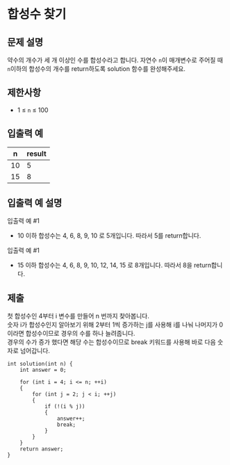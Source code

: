 # 합성수 찾기

## 문제 설명

약수의 개수가 세 개 이상인 수를 합성수라고 합니다. 자연수 `n`이 매개변수로 주어질 때 `n`이하의 합성수의 개수를 return하도록 solution 함수를 완성해주세요.

## 제한사항

+ 1 ≤ `n` ≤ 100

## 입출력 예

n|result
---|---
10|5
15|8

## 입출력 예 설명

입출력 예 #1

+ 10 이하 합성수는 4, 6, 8, 9, 10 로 5개입니다. 따라서 5를 return합니다.

입출력 예 #1

+ 15 이하 합성수는 4, 6, 8, 9, 10, 12, 14, 15 로 8개입니다. 따라서 8을 return합니다.

## 제출

첫 합성수인 4부터 i 변수를 만들어 n 번까지 찾아봅니다. \
숫자 i가 합성수인지 알아보기 위해 2부터 1씩 증가하는 j를 사용해 i를 나눠 나머지가 0이라면 합성수이므로 경우의 수를 하나 늘려줍니다. \
경우의 수가 증가 했다면 해당 수는 합성수이므로 break 키워드를 사용해 바로 다음 숫자로 넘어갑니다.

```
int solution(int n) {
    int answer = 0;
    
    for (int i = 4; i <= n; ++i)
    {
        for (int j = 2; j < i; ++j)
        {
            if (!(i % j))
            {
                answer++;
                break;
            }
        }
    }
    return answer;
}
```